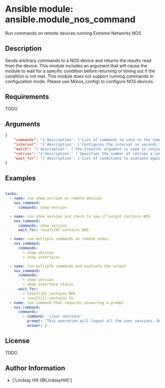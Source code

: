 # Ansible module: ansible.module_nos_command


Run commands on remote devices running Extreme Networks NOS

## Description

Sends arbitrary commands to a NOS device and returns the results read from the device. This module includes an argument that will cause the module to wait for a specific condition before returning or timing out if the condition is not met.
This module does not support running commands in configuration mode. Please use M(nos_config) to configure NOS devices.

## Requirements

TODO

## Arguments

``` json
{
    "commands": "{'description': ['List of commands to send to the remote NOS device over the configured provider. The resulting output from the command is returned. If the I(wait_for) argument is provided, the module is not returned until the condition is satisfied or the number of retries has expired.'], 'required': True}",
    "interval": "{'description': ['Configures the interval in seconds to wait between retries of the command. If the command does not pass the specified conditions, the interval indicates how long to wait before trying the command again.'], 'default': 1}",
    "match": "{'description': ['The I(match) argument is used in conjunction with the I(wait_for) argument to specify the match policy. Valid values are C(all) or C(any). If the value is set to C(all) then all conditionals in the wait_for must be satisfied. If the value is set to C(any) then only one of the values must be satisfied.'], 'default': 'all', 'choices': ['any', 'all']}",
    "retries": "{'description': ['Specifies the number of retries a command should by tried before it is considered failed. The command is run on the target device every retry and evaluated against the I(wait_for) conditions.'], 'default': 10}",
    "wait_for": "{'description': ['List of conditions to evaluate against the output of the command. The task will wait for each condition to be true before moving forward. If the conditional is not true within the configured number of retries, the task fails. See examples.']}",
}
```

## Examples


``` yaml

tasks:
  - name: run show version on remote devices
    nos_command:
      commands: show version

  - name: run show version and check to see if output contains NOS
    nos_command:
      commands: show version
      wait_for: result[0] contains NOS

  - name: run multiple commands on remote nodes
    nos_command:
      commands:
        - show version
        - show interfaces

  - name: run multiple commands and evaluate the output
    nos_command:
      commands:
        - show version
        - show interface status
      wait_for:
        - result[0] contains NOS
        - result[1] contains Te
  - name: run command that requires answering a prompt
    nos_command:
      commands:
        - command: 'clear sessions'
          prompt: 'This operation will logout all the user sessions. Do you want to continue (yes/no)?:'
          answer: y

```

## License

TODO

## Author Information
  - ['Lindsay Hill (@LindsayHill)']

